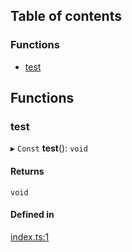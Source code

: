 ## Table of contents

### Functions

- [test][1]

## Functions

### test

▸ `Const` **test**(): `void`

#### Returns

`void`

#### Defined in

[index.ts:1][2]

[1]: README.md#test
[2]:
  https://github.com/Xunnamius/projector/blob/6368966/packages/cli/src/index.ts#L1

